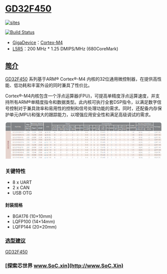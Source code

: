 ﻿# [GD32F450](https://github.com/SoCXin/GD32F450)

[![sites](http://182.61.61.133/link/resources/SoC.png)](http://www.SoC.Xin)

[![Build Status](https://github.com/SoCXin/GD32F450/workflows/src/badge.svg)](https://github.com/SoCXin/GD32F450/actions/workflows/src.yml)

* [GigaDevice](https://www.gigadevice.com/zh-hans)：[Cortex-M4](https://github.com/SoCXin/Cortex)
* [L5R5](https://github.com/SoCXin/Level)：200 MHz * 1.25 DMIPS/MHz (680CoreMark)

## [简介](https://github.com/SoCXin/GD32F450/wiki)

[GD32F450](https://github.com/SoCXin/GD32F450) 系列基于ARM® Cortex®-M4 内核的32位通用微控制器，在提供高性能、低功耗和丰富外设的同时兼具了性价比。

Cortex®-M4内核包含一个浮点运算器(FPU)，可提高单精度浮点运算速度，并支持所有ARM®单精度指令和数据类型。此内核可执行全套DSP指令，以满足数字信号控制对于兼具效率和易用性的控制和信号处理功能的需求。同时，还配备内存保护单元(MPU)和强大的跟踪能力，以增强应用安全性和满足高级调试的需求。

[![sites](docs/GD32F450.png)](https://www.gigadevice.com/zh-hans/products/microcontrollers/gd32/arm-cortex-m4/?fwp_processor_type=cortex-m4&fwp_microcontrollers_product_series=gd32f450)

### 关键特性

* 8 x UART
* 2 x CAN
* USB OTG

#### 封装规格

* BGA176 (10×10mm)
* LQFP100 (14×14mm)
* LQFP144 (20×20mm)

### [选型建议](https://github.com/SoCXin)

[GD32F450](https://github.com/SoCXin/GD32F450)

### [探索芯世界 www.SoC.xin](http://www.SoC.Xin)
